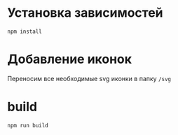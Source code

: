 # Установка зависимостей
```
npm install
```
# Добавление иконок
Переносим все необходимые svg иконки в папку `/svg`
# build
```
npm run build
```